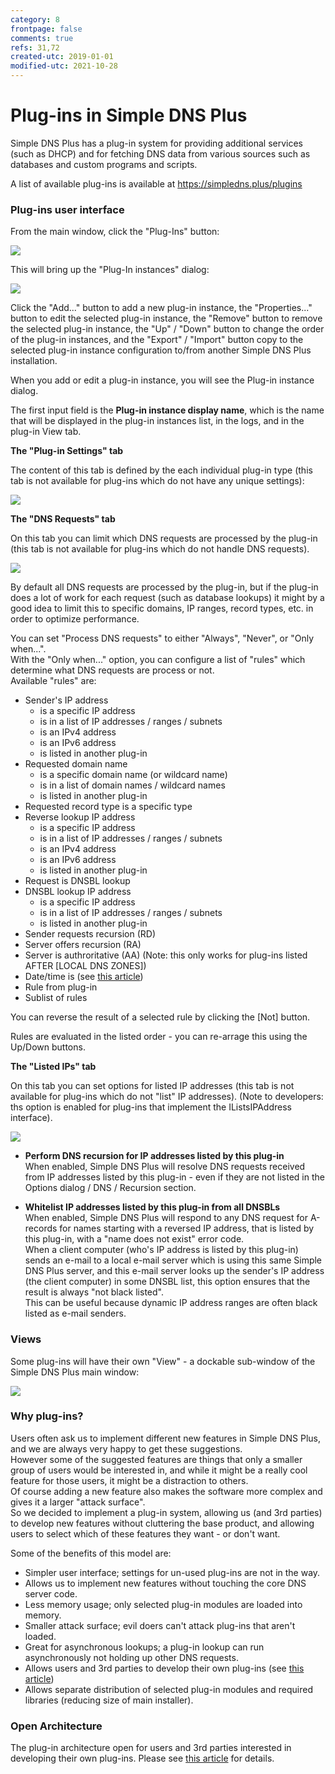 ```yaml
---
category: 8
frontpage: false
comments: true
refs: 31,72
created-utc: 2019-01-01
modified-utc: 2021-10-28
---
```

# Plug-ins in Simple DNS Plus

Simple DNS Plus has a plug-in system for providing additional services (such as DHCP) and for fetching DNS data from various sources such as databases and custom programs and scripts.

A list of available plug-ins is available at <https://simpledns.plus/plugins>

### Plug-ins user interface

From the main window, click the "Plug-Ins" button:

![](img/110/1.png)

This will bring up the "Plug-In instances" dialog:

![](img/110/2.png) 

Click the "Add..." button to add a new plug-in instance, the "Properties..." button to edit the selected plug-in instance,
the "Remove" button to remove the selected plug-in instance, the "Up" / "Down" button to change the order of the plug-in instances,
and the "Export" / "Import" button copy to the selected plug-in instance configuration to/from another Simple DNS Plus installation.

When you add or edit a plug-in instance, you will see the Plug-in instance dialog.

The first input field is the **Plug-in instance display name**, which is the name that will be displayed in the plug-in instances list, in the logs, and in the plug-in View tab.

**The "Plug-in Settings" tab**

The content of this tab is defined by the each individual plug-in type (this tab is not available for plug-ins which do not have any unique settings):

![](img/110/3.png) 

**The "DNS Requests" tab**

On this tab you can limit which DNS requests are processed by the plug-in (this tab is not available for plug-ins which do not handle DNS requests).

![](img/110/4.png)

By default all DNS requests are processed by the plug-in, but if the plug-in does a lot of work for each request (such as database lookups) it might by a good idea to limit this to specific domains, IP ranges, record types, etc. in order to optimize performance.

You can set "Process DNS requests" to either "Always", "Never", or "Only when...".\
With the "Only when..." option, you can configure a list of "rules" which determine what DNS requests are process or not.\
Available "rules" are:</p>

- Sender's IP address
	- is a specific IP address
	- is in a list of IP addresses / ranges / subnets
	- is an IPv4 address
	- is an IPv6 address
	- is listed in another plug-in
- Requested domain name
	- is a specific domain name (or wildcard name)
	- is in a list of domain names / wildcard names
	- is listed in another plug-in
- Requested record type is a specific type
- Reverse lookup IP address
	- is a specific IP address
	- is in a list of IP addresses / ranges / subnets
	- is an IPv4 address
	- is an IPv6 address
	- is listed in another plug-in
- Request is DNSBL lookup
- DNSBL lookup IP address
	- is a specific IP address
	- is in a list of IP addresses / ranges / subnets
	- is listed in another plug-in
- Sender requests recursion (RD)
- Server offers recursion (RA)
- Server is authroritative (AA) (Note: this only works for plug-ins listed AFTER [LOCAL DNS ZONES])
- Date/time is (see [this article](/kb/72))
- Rule from plug-in
- Sublist of rules

You can reverse the result of a selected rule by clicking the [Not] button.

Rules are evaluated in the listed order - you can re-arrage this using the Up/Down buttons.

**The "Listed IPs" tab**

On this tab you can set options for listed IP addresses (this tab is not available for plug-ins which do not "list" IP addresses).
(Note to developers: ths option is enabled for plug-ins that implement the IListsIPAddress interface).

![](img/110/5.png)

- **Perform DNS recursion for IP addresses listed by this plug-in**\
When enabled, Simple DNS Plus will resolve DNS requests received from IP addresses listed by this plug-in - even if they are not listed in the Options dialog / DNS / Recursion section.

- **Whitelist IP addresses listed by this plug-in from all DNSBLs**\
When enabled, Simple DNS Plus will respond to any DNS request for A-records for names starting with a reversed IP address, that is listed by this plug-in, with a "name does not exist" error code.\
When a client computer (who's IP address is listed by this plug-in) sends an e-mail to a local e-mail server which is using this same Simple DNS Plus server, and this e-mail server looks up the sender's IP address (the client computer) in some DNSBL list, this option ensures that the result is always "not black listed".\
This can be useful because dynamic IP address ranges are often black listed as e-mail senders.


### Views

Some plug-ins will have their own "View" - a dockable sub-window of the Simple DNS Plus main window:

![](img/110/6.png)

### Why plug-ins?

Users often ask us to implement different new features in Simple DNS Plus, and we are always very happy to get these suggestions.\
However some of the suggested features are things that only a smaller group of users would be interested in, and while it might be a really cool feature for those users, it might be a distraction to others.\
Of course adding a new feature also makes the software more complex and gives it a larger "attack surface".\
So we decided to implement a plug-in system, allowing us (and 3rd parties) to develop new features without cluttering the base product, and allowing users to select which of these features they want - or don't want.

Some of the benefits of this model are:

- Simpler user interface; settings for un-used plug-ins are not in the way.
- Allows us to implement new features without touching the core DNS server code.
- Less memory usage; only selected plug-in modules are loaded into memory.
- Smaller attack surface; evil doers can't attack plug-ins that aren't loaded.
- Great for asynchronous lookups; a plug-in lookup can run asynchronously not holding up other DNS requests.
- Allows users and 3rd parties to develop their own plug-ins (see [this article](/kb/31/))
- Allows separate distribution of selected plug-in modules and required libraries (reducing size of main installer).

### Open Architecture

The plug-in architecture open for users and 3rd parties interested in developing their own plug-ins. Please see [this article](/kb/31/) for details.
